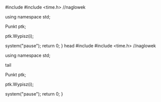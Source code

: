 #include <iostream>
#include <time.h> //naglowek

using namespace std;


Punkt ptk;

ptk.Wypisz(i);

system("pause");
return 0;
}
head
#include <iostream>
#include <time.h> //naglowek

using namespace std;

tail

Punkt ptk;

ptk.Wypisz(i);

system("pause");
return 0;
}
